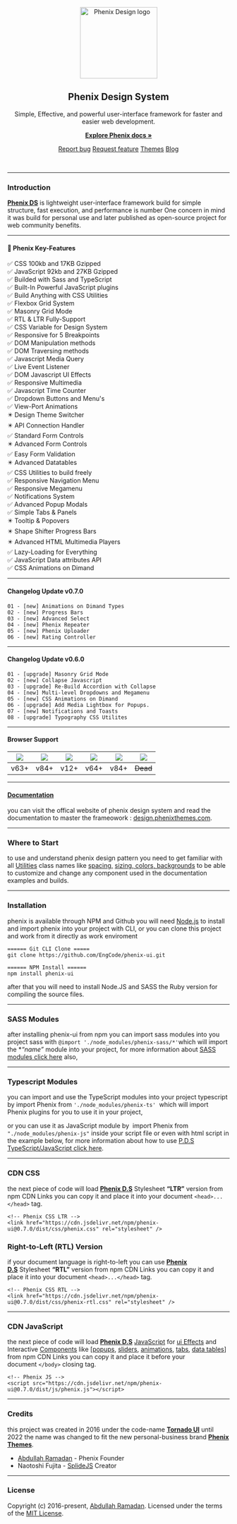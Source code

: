 <div>

<p align="center">
  <a href="https://design.phenixthemes.com">
    <img src="https://design.phenixthemes.com/wp-content/themes/phenix-docs/_front-end/dist/img/px-logo/pds-icon.svg" alt="Phenix Design logo" width="175" height="162">
  </a>
</p>

<h2 align="center">Phenix Design System</h2>

<p align="center">
  Simple, Effective, and powerful user-interface framework for faster and easier web development.
</p>
<p align="center">
  <a href="https://design.phenixthemes.com/installation/"><strong>Explore Phenix docs »</strong></a>
</p>
<p align="center">
<a href="https://github.com/EngCode/phenix-ui/issues/new?assignees=-&labels=bug&template=bug_report.yml">Report bug</a>
<a href="https://github.com/EngCode/phenix-ui/issues/new?assignees=&labels=feature&template=feature_request.yml">Request feature</a>
<a href="https://phenixthemes.com/">Themes</a>
<a href="https://blog.phenixthemes.com/">Blog</a>
</p>

<p align="center">
  <img src="https://img.shields.io/badge/build-v0.6.0-blue.svg" alt="" />
  <img src="https://img.shields.io/github/languages/code-size/EngCode/phenix-ui.svg" alt="" />
  <img src="https://img.shields.io/github/repo-size/EngCode/phenix-ui.svg" alt="" />
  <img src="https://img.shields.io/github/issues/EngCode/phenix-ui.svg" alt="" />
  <img src="https://img.shields.io/badge/%40typescript-v3.9.10-blue.svg" alt="" />
  <img src="https://img.shields.io/badge/Sass-v7.0.1-blue.svg" alt="" />
</p>
</div>

---

### Introduction

**[Phenix DS](https://design.phenixthemes.com/about-phenix/ "About Phenix")** is lightweight user-interface framework build for simple structure, fast execution, and performance is number One concern in mind it was build for personal use and later published as open-source project for web community benefits.

---

#### 🚀 Phenix Key-Features

<div>
<ul style="list-style:none;padding:0;margin:0">
    <li>✅ CSS 100kb and 17KB Gzipped</li>
    <li>✅ JavaScript 92kb and 27KB Gzipped</li>
    <li>✅ Builded with Sass and TypeScript</li>
    <li>✅ Built-In Powerful JavaScript plugins</li>
    <li>✅ Build Anything with CSS Utilities</li>
    <li>✅ Flexbox Grid System</li>
    <li>✅ Masonry Grid Mode</li>
    <li>✅ RTL & LTR Fully-Support</li>
    <li>✅ CSS Variable for Design System</li>
    <li>✅ Responsive for 5 Breakpoints</li>
    <li>✅ DOM Manipulation methods</li>
    <li>✅ DOM Traversing methods</li>
    <li>✅ Javascript Media Query</li>
    <li>✅ Live Event Listener</li>
    <li>✅ DOM Javascript UI Effects</li>
    <li>✅ Responsive Multimedia</li>
    <li>✅ Javascript Time Counter</li>
    <li>✅ Dropdown Buttons and Menu's</li>
    <li>✅ View-Port Animations</li>
    <li>✴️ Design Theme Switcher</li>
    <li>✴️ API Connection Handler</li>
    <li>✅ Standard Form Controls</li>
    <li>✴️ Advanced Form Controls</li>
    <li>✅ Easy Form Validation</li>
    <li>✴️ Advanced Datatables</li>
    <li>✅ CSS Utilities to build freely</li>
    <li>✅ Responsive Navigation Menu</li>
    <li>✅ Responsive Megamenu</li>
    <li>✅ Notifications System</li>
    <li>✅ Advanced Popup Modals</li>
    <li>✅ Simple Tabs & Panels</li>
    <li>✴️ Tooltip & Popovers</li>
    <li>✴️ Shape Shifter Progress Bars</li>
    <li>✴️ Advanced HTML Multimedia Players</li>
    <li>✅ Lazy-Loading for Everything</li>
    <li>✅ JavaScript Data attributes API</li>
    <li>✅ CSS Animations on Dimand</li>
</ul>
</div>

---

#### Changelog Update v0.7.0

```
01 - [new] Animations on Dimand Types
02 - [new] Progress Bars
03 - [new] Advanced Select
04 - [new] Phenix Repeater
05 - [new] Phenix Uploader
06 - [new] Rating Controller
```

---

#### Changelog Update v0.6.0

```
01 - [upgrade] Masonry Grid Mode
02 - [new] Collapse Javascript
03 - [upgrade] Re-Build Accordion with Collapse
04 - [new] Multi-level Dropdowns and Megamenu
05 - [new] CSS Animations on Dimand
06 - [upgrade] Add Media Lightbox for Popups.
07 - [new] Notifications and Toasts
08 - [upgrade] Typography CSS Utilites
```

-----------------------

#### Browser Support

| ![](https://raw.githubusercontent.com/alrra/browser-logos/master/src/firefox/firefox_48x48.png) | ![](https://raw.githubusercontent.com/alrra/browser-logos/master/src/chrome/chrome_48x48.png) | ![](https://raw.githubusercontent.com/alrra/browser-logos/master/src/safari/safari_48x48.png) | ![](https://raw.githubusercontent.com/alrra/browser-logos/master/src/opera/opera_48x48.png) | ![](https://raw.githubusercontent.com/alrra/browser-logos/master/src/edge/edge_48x48.png) | ![](https://raw.githubusercontent.com/alrra/browser-logos/master/src/archive/internet-explorer_9-11/internet-explorer_9-11_48x48.png) |
|:-----------------------------------------------------------------------------------------------:|:---------------------------------------------------------------------------------------------:|:---------------------------------------------------------------------------------------------:|:-------------------------------------------------------------------------------------------:|:-----------------------------------------------------------------------------------------:|:-------------------------------------------------------------------------------------------------------------------------------------:|
| v63+                                                                                            | v84+                                                                                          | v12+                                                                                          | v64+                                                                                        | v84+                                                                                      | ~~Dead~~                                                                                                                              |

---

#### [Documentation](https://design.phenixthemes.com)

you can visit the offical website of phenix design system and read the documentation to master the frameowork : [design.phenixthemes.com](https://design.phenixthemes.com).

---

### Where to Start

to use and understand phenix design pattern you need to get familiar with all [Utilities](https://design.phenixthemes.com/category/utilities/) class names like [spacing](https://design.phenixthemes.com/spacing/)[,](https://design.phenixthemes.com/display/) [s](https://design.phenixthemes.com/sizing/)[izing](https://design.phenixthemes.com/sizing/)[, colors](https://design.phenixthemes.com/colors/)[, backgrounds](https://design.phenixthemes.com/backgrounds/) to be able to customize and change any component used in the documentation examples and builds.

---

### Installation

phenix is available through NPM and Github you will need [Node.js](https://nodejs.org/en/download/ "Download Node JS") to install and import phenix into your project with CLI, or you can clone this project and work from it directly as work enviroment

```
====== Git CLI Clone =====
git clone https://github.com/EngCode/phenix-ui.git

====== NPM Install ======
npm install phenix-ui
```

after that you will need to install Node.JS and SASS the Ruby version for compiling the source files.

---

### SASS Modules

after installing phenix-ui from npm you can import sass modules into you project sass with `@import './node_modules/phenix-sass/*'`which will import the **“*name”** module into your project, for more information about [SASS modules click here](https://design.phenixthemes.com/category/sass-customize/ "SASS Customize") also,

---

### Typescript Modules

you can import and use the TypeScript modules into your project typescript by import Phenix from `'./node_modules/phenix-ts'`  which will import Phenix plugins for you to use it in your project,

or you can use it as JavaScript module by  import Phenix from `"./node_modules/phenix-js"` inside your script file or even with html script in the example below, for more information about how to use [P.D.S TypeScript/JavaScript click here](https://design.phenixthemes.com/category/typescript-js/ "Typescript").

---

### CDN CSS

the next piece of code will load ******[Phenix D.S](https://design.phenixthemes.com/ "Home")****** Stylesheet **“LTR”** version from npm CDN Links you can copy it and place it into your document `<head>...</head>` tag.

```
<!-- Phenix CSS LTR -->
<link href="https://cdn.jsdelivr.net/npm/phenix-ui@0.7.0/dist/css/phenix.css" rel="stylesheet" />
```

### Right-to-Left (RTL) Version

if your document language is right-to-left you can use ****[Phenix D.S](https://design.phenixthemes.com/ "Home")**** Stylesheet **“RTL”** version from npm CDN Links you can copy it and place it into your document `<head>...</head>` tag.

```
<!-- Phenix CSS RTL -->
<link href="https://cdn.jsdelivr.net/npm/phenix-ui@0.7.0/dist/css/phenix-rtl.css" rel="stylesheet" />
```

---

### CDN JavaScript

the next piece of code will load ****[Phenix D.S](https://design.phenixthemes.com/ "Home")**** [JavaScript](https://design.phenixthemes.com/category/typescript-js/ "Typescript") for [ui Effects](https://design.phenixthemes.com/ui-effects/ "UI Effects") and Interactive [Components](https://design.phenixthemes.com/category/components/ "Components") like [[popups](https://design.phenixthemes.com/popup-modals/ "Popup Modals"), [sliders](https://design.phenixthemes.com/carousel-slider/ "Carousel Slider"), [animations](https://design.phenixthemes.com/animations/ "Animations"), [tabs](https://design.phenixthemes.com/tabs-panels/ "Tabs & Panels"), [data tables](https://design.phenixthemes.com/data-tables/ "Data Tables")] from npm CDN Links you can copy it and place it before your document `</body>` closing tag.

```
<!-- Phenix JS -->
<script src="https://cdn.jsdelivr.net/npm/phenix-ui@0.7.0/dist/js/phenix.js"></script>
```

---

### Credits

this project was created in 2016 under the code-name **[Tornado UI](https://tornado.phenixthemes.com/)** until 2022 the name was changed to fit the new personal-business brand **[Phenix Themes](https://phenixthemes.com/ "https://phenixthemes.com")**.

- [Abdullah Ramadan](https://www.facebook.com/Eng.AbdallahPS) - Phenix Founder
- Naotoshi Fujita - [SplideJS]([](https://github.com/Splidejs/splide)) Creator

--------------------

### License

Copyright (c) 2016-present, [Abdullah Ramadan](https://www.facebook.com/Eng.AbdallahPS). Licensed under the terms of the [MIT License](https://opensource.org/licenses/MIT).
